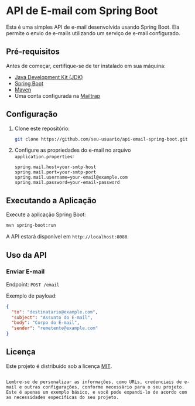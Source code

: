 
# API de E-mail com Spring Boot

Esta é uma simples API de e-mail desenvolvida usando Spring Boot. Ela permite o envio de e-mails utilizando um serviço de e-mail configurado.

## Pré-requisitos

Antes de começar, certifique-se de ter instalado em sua máquina:

- [Java Development Kit (JDK)](https://www.oracle.com/java/technologies/javase-downloads.html)
- [Spring Boot](https://spring.io/projects/spring-boot)
- [Maven](https://maven.apache.org/)
- Uma conta configurada na [Mailtrap](https://mailtrap.io/)

## Configuração

1. Clone este repositório:

   ```bash
   git clone https://github.com/seu-usuario/api-email-spring-boot.git
   ```

2. Configure as propriedades do e-mail no arquivo `application.properties`:

   ```properties
   spring.mail.host=your-smtp-host
   spring.mail.port=your-smtp-port
   spring.mail.username=your-email@example.com
   spring.mail.password=your-email-password
   ```

## Executando a Aplicação

Execute a aplicação Spring Boot:

```bash
mvn spring-boot:run
```

A API estará disponível em `http://localhost:8080`.

## Uso da API

### Enviar E-mail

Endpoint: `POST /email`

Exemplo de payload:

```json
{
  "to": "destinatario@example.com",
  "subject": "Assunto do E-mail",
  "body": "Corpo do E-mail",
  "sender": "remetente@example.com"
}
```

## Licença

Este projeto é distribuído sob a licença [MIT](LICENSE).
```

Lembre-se de personalizar as informações, como URLs, credenciais de e-mail e outras configurações, conforme necessário para o seu projeto. Este é apenas um exemplo básico, e você pode expandi-lo de acordo com as necessidades específicas do seu projeto.